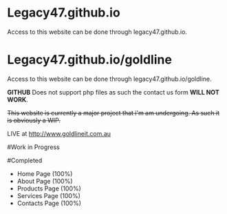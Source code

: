 Legacy47.github.io
====
Access to this website can be done through legacy47.github.io.

Legacy47.github.io/goldline
====
Access to this website can be done through legacy47.github.io/goldline.

**GITHUB** Does not support php files as such the contact us form **WILL NOT WORK**.

~~This website is currently a major project that i'm am undergoing. 
As such it is obviously a WIP.~~

LIVE at http://www.goldlineit.com.au 

#Work in Progress

#Completed
* Home Page (100%) 
* About Page (100%) 
* Products Page (100%)
* Services Page (100%)
* Contacts Page (100%)
